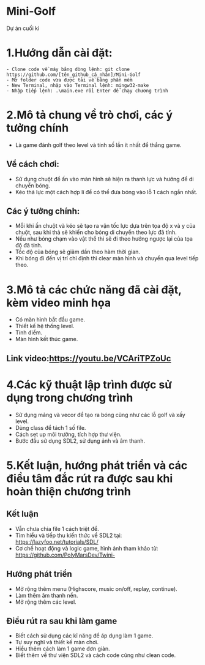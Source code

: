 # Mini-Golf
 Dự án cuối kì
# 1.Hướng dẫn cài đặt:

 	- Clone code về máy bằng dòng lệnh: git clone https://github.com/[tên_github_cá_nhân]/Mini-Golf
 	- Mở folder code vừa được tải về bằng phần mềm
 	- New Terminal, nhập vào Terminal lệnh: mingw32-make
 	- Nhập tiếp lệnh: .\main.exe rồi Enter để chạy chương trình
# 2.Mô tả chung về trò chơi, các ý tưởng chính

  - Là game đánh golf theo level và tính số lần ít nhất để thắng game.
## Về cách chơi:

  - Sử dụng chuột để ấn vào màn hình sẽ hiện ra thanh lực và hướng để di chuyển bóng.
  - Kéo thả lực một cách hợp lí để có thể đưa bóng vào lỗ 1 cách ngắn nhất.
## Các ý tưởng chính:

  - Mỗi khi ấn chuột và kéo sẽ tạo ra vận tốc lực dựa trên tọa độ x và y của chuột, sau khi thả sẽ khiến
    cho bóng di chuyển theo lực đã tính.
  - Nếu như bóng chạm vào vật thể thì sẽ đi theo hướng ngược lại của tọa độ đã tính.
  - Tốc độ của bóng sẽ giảm dần theo hàm thời gian.
  - Khi bóng đi đến vị trí chỉ định thì clear màn hình và chuyển qua level tiếp theo.
# 3.Mô tả các chức năng đã cài đặt, kèm video minh họa

  - Có màn hình bắt đầu game.
  - Thiết kế hệ thống level.
  - Tính điểm.
  - Màn hình kết thúc game.
## Link video:https://youtu.be/VCAriTPZoUc
# 4.Các kỹ thuật lập trình được sử dụng trong chương trình

  - Sử dụng mảng và vecor để tạo ra bóng cũng như các lỗ golf và xấy level.
  - Dùng class để tách 1 số file.
  - Cách set up môi trường, tích hợp thư viện.
  - Bước đầu sử dụng SDL2, sử dụng ảnh và âm thanh.
# 5.Kết luận, hướng phát triển và các điều tâm đắc rút ra được sau khi hoàn thiện chương trình

## Kết luận
  - Vẫn chưa chia file 1 cách triệt để.
  - Tìm hiểu và tiếp thu kiến thức về SDL2 tại: https://lazyfoo.net/tutorials/SDL/
  - Cơ chế hoạt động và logic game, hình ảnh tham khảo từ: https://github.com/PolyMarsDev/Twini-
## Hướng phát triển

  - Mở rộng thêm menu (Highscore, music on/off, replay, continue).
  - Làm thêm âm thanh nền.
  - Mở rộng thêm các level.
 ## Điều rút ra sau khi làm game
 
  - Biết cách sử dụng các kĩ năng để áp dụng làm 1 game.
  - Tự suy nghĩ và thiết kế màn chơi.
  - Hiểu thêm cách làm 1 game đơn giản.
  - Biết thêm về thư viện SDL2 và cách code cũng như clean code.
 
